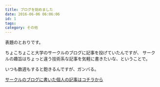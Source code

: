 ```yaml
---
title: ブログを始めました
date: 2016-06-06 06:06:06
id: 1
tags:
category: その他
---
```


表題のとおりです。

<!-- more -->

ちょこちょこと大学のサークルのブログに記事を投げていたんですが、
サークルの趣旨はちょっと違う技術系な記事を気軽に書きたいな、ということで。

いつも数週もすると飽きるんですが、ガンバる。

[サークルのブログに書いた個人の記事はコチラから](https://trap.jp/author/kaz/)
